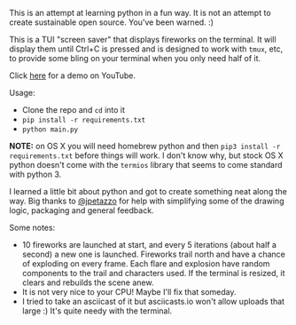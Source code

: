 This is an attempt at learning python in a fun way. It is not an attempt to
create sustainable open source. You've been warned. :)

This is a TUI "screen saver" that displays fireworks on the terminal. It will
display them until Ctrl+C is pressed and is designed to work with `tmux`, etc,
to provide some bling on your terminal when you only need half of it.

Click [here](https://www.youtube.com/watch?v=Y973e3n8vxk) for a demo on YouTube.

Usage:

-   Clone the repo and `cd` into it
-   `pip install -r requirements.txt`
-   `python main.py`

**NOTE:** on OS X you will need homebrew python and then `pip3 install -r
requirements.txt` before things will work. I don't know why, but stock OS X
python doesn't come with the `termios` library that seems to come standard with
python 3.

I learned a little bit about python and got to create something neat along the
way. Big thanks to [@jpetazzo](https://github.com/jpetazzo) for help with
simplifying some of the drawing logic, packaging and general feedback.

Some notes:

-   10 fireworks are launched at start, and every 5 iterations (about half a second) a new one is launched. Fireworks trail north and have a chance of exploding on every frame. Each flare and explosion have random components to the trail and characters used. If the terminal is resized, it clears and rebuilds the scene anew.
-   It is not very nice to your CPU! Maybe I'll fix that someday.
-   I tried to take an asciicast of it but asciicasts.io won't allow uploads that large :) It's quite needy with the terminal.
